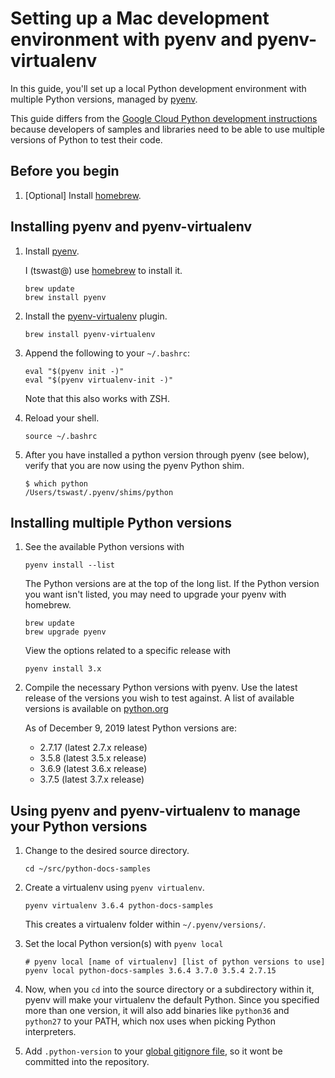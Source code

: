 # Setting up a Mac development environment with pyenv and pyenv-virtualenv

In this guide, you'll set up a local Python development environment with
multiple Python versions, managed by [pyenv](https://github.com/pyenv/pyenv).

This guide differs from the [Google Cloud Python development
instructions](https://cloud.google.com/python/setup) because developers of
samples and libraries need to be able to use multiple versions of Python to
test their code.

## Before you begin

1.  [Optional] Install [homebrew](https://brew.sh/).

## Installing pyenv and pyenv-virtualenv

1.  Install [pyenv](https://github.com/pyenv/pyenv).

    I (tswast@) use [homebrew](https://brew.sh/) to install it.

    ```
    brew update
    brew install pyenv
    ```

1.  Install the [pyenv-virtualenv](https://github.com/pyenv/pyenv-virtualenv)
    plugin.

    ```
    brew install pyenv-virtualenv
    ```

1.  Append the following to your `~/.bashrc`:

    ```
    eval "$(pyenv init -)"
    eval "$(pyenv virtualenv-init -)"
    ```

    Note that this also works with ZSH.

1.  Reload your shell.

    ```
    source ~/.bashrc
    ```

1.  After you have installed a python version through pyenv (see below), 
    verify that you are now using the pyenv Python shim.

    ```
    $ which python
    /Users/tswast/.pyenv/shims/python
    ```

## Installing multiple Python versions


1.  See the available Python versions with

    ```
    pyenv install --list
    ```

    The Python versions are at the top of the long list. If the Python
    version you want isn't listed, you may need to upgrade your pyenv with
    homebrew.

    ```
    brew update
    brew upgrade pyenv
    ```
    
    View the options related to a specific release with
    
    ```
    pyenv install 3.x
    ```
    
    

1. Compile the necessary Python versions with pyenv. Use the latest release
   of the versions you wish to test against.  A list of available versions
   is available on [python.org](https://www.python.org/doc/versions/)

    As of December 9, 2019 latest Python versions are:

    *  2.7.17 (latest 2.7.x release)
    *  3.5.8 (latest 3.5.x release)
    *  3.6.9 (latest 3.6.x release)
    *  3.7.5 (latest 3.7.x release)

## Using pyenv and pyenv-virtualenv to manage your Python versions

1.  Change to the desired source directory.

    ```
    cd ~/src/python-docs-samples
    ```

1.  Create a virtualenv using `pyenv virtualenv`.

    ```
    pyenv virtualenv 3.6.4 python-docs-samples
    ```

    This creates a virtualenv folder within `~/.pyenv/versions/`.

1.  Set the local Python version(s) with `pyenv local`

    ```
    # pyenv local [name of virtualenv] [list of python versions to use]
    pyenv local python-docs-samples 3.6.4 3.7.0 3.5.4 2.7.15
    ```

1.  Now, when you `cd` into the source directory or a subdirectory within it,
    pyenv will make your virtualenv the default Python. Since you specified
    more than one version, it will also add binaries like `python36` and
    `python27` to your PATH, which nox uses when picking Python interpreters.

1.  Add `.python-version` to your [global gitignore
    file](https://help.github.com/articles/ignoring-files/#create-a-global-gitignore),
    so it wont be committed into the repository.
